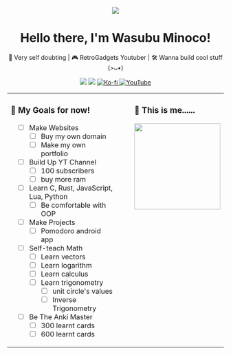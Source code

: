 <p align="center">
  <img src="https://readme-typing-svg.herokuapp.com/?lines=Hi+There,+I'm+Wasubu+Minoco!!!;Probably+Dumber+Than+Most+People...;I+Hate+Dunning-Kruger+Effect...;Anyways+I+Make+Youtube+Videos!!!;I+Try+To+Always+Learn+New+Stuff..." />
</p>

<h1 align="center"> Hello there, I'm Wasubu Minoco!</h1>

<p align="center">
  🧠 Very self doubting | 🎮 RetroGadgets Youtuber | 🛠️ Wanna build cool stuff (>ᴗ•)
</p>

<p align="center">
  <a href="https://github.com/wasubu"><img src="https://img.shields.io/github/followers/wasubu?label=Follow&style=social" /></a>
  <a href="mailto:pepperxminoco@gmail.com"><img src="https://img.shields.io/badge/Email-D14836?style=flat&logo=gmail&logoColor=white"/></a>
    <a href="https://ko-fi.com/minoco" target="_blank">
  <img src="https://img.shields.io/badge/Kofi-FFFFFF.svg?logo=ko-fi&logoColor=red" alt="Ko-fi" />
    <a href="https://www.youtube.com/channel/UCZ3eSecMfl3kTJ6E4Y6rBdw" target="_blank">
    <img src="https://img.shields.io/badge/Minoco's Gadgets-FF0000?style=flat&logo=youtube&logoColor=white" alt="YouTube" />
  </a>
</a>

</p>


<div align="center">

<table>
<tr>
<td>

### 🎯 My Goals for now!
<div style="margin-left: 1em">

- [ ] Make Websites  
    - [ ] Buy my own domain  
    - [ ] Make my own portfolio  
- [ ] Build Up YT Channel
    - [ ] 100 subscribers
    - [ ] buy more ram
- [ ] Learn C, Rust, JavaScript, Lua, Python  
    - [ ] Be comfortable with OOP
- [ ] Make Projects
    - [ ] Pomodoro android app 
- [ ] Self-teach Math  
    - [ ] Learn vectors  
    - [ ] Learn logarithm  
    - [ ] Learn calculus
    - [ ] Learn trigonometry
        - [ ] unit circle's values
        - [ ] Inverse Trigonometry
- [ ] Be The Anki Master
    - [ ] 300 learnt cards
    - [ ] 600 learnt cards

</div>

</td>
<td style="vertical-align: top; padding-left: 40px;">

<h3>🌟 This is me......</h3>

<img src="https://media.giphy.com/media/LmNwrBhejkK9EFP504/giphy.gif" width="200"/>

</td>
</tr>
</table>

</div>
